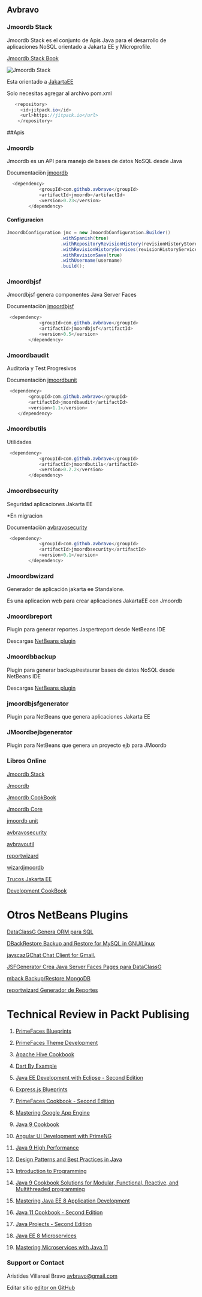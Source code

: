 ## Avbravo



### Jmoordb Stack

Jmoordb Stack es el conjunto de Apis Java para el desarrollo de aplicaciones NoSQL orientado a Jakarta EE y Microprofile.


[Jmoordb Stack Book ](https://avbravo.gitbooks.io/stack-jmoordb/content/)

![Jmoordb Stack](https://i.postimg.cc/ydX0ZW22/jmoordb-stack-1.png)


Esta orientado a 
[JakartaEE ](https://jakarta.ee/)


Solo necesitas agregar al archivo pom.xml

```java
   <repository>
     <id>jitpack.io</id>
     <url>https://jitpack.io</url>
    </repository>
```

##Apis

### Jmoordb 

Jmoordb es un API para manejo de bases de datos NoSQL desde Java

Documentaciòn [jmoordb](https://avbravo.gitbooks.io/jmoordb/content/) 

```java
  <dependency>
            <groupId>com.github.avbravo</groupId>
            <artifactId>jmoordb</artifactId>
            <version>0.23</version>
        </dependency>
```

#### Configuracion
```java
JmoordbConfiguration jmc = new JmoordbConfiguration.Builder()
                    .withSpanish(true)                  
                    .withRepositoryRevisionHistory(revisionHistoryStoreejbRepository)
                    .withRevisionHistoryServices(revisionHistoryServices)
                    .withRevisionSave(true)
                    .withUsername(username)
                    .build();
```


### Jmoordbjsf

Jmoordbjsf genera componentes Java Server Faces

Documentaciòn [jmoordbjsf](https://avbravo.gitbooks.io/jmoordbjsf//content/) 

```java
 <dependency>
            <groupId>com.github.avbravo</groupId>
            <artifactId>jmoordbjsf</artifactId>
            <version>0.5</version>
        </dependency>
```


### Jmoordbaudit

Auditoria y Test Progresivos

Documentaciòn [jmoordbunit](https://avbravo.gitbooks.io/jmoordbunit/content/) 

```java
 <dependency>
	    <groupId>com.github.avbravo</groupId>
	    <artifactId>jmoordbaudit</artifactId>
	    <version>1.1</version>
	</dependency>
```



### Jmoordbutils

Utilidades

```java
 <dependency>
            <groupId>com.github.avbravo</groupId>
            <artifactId>jmoordbutils</artifactId>
            <version>0.2.2</version>
        </dependency>
```




### Jmoordbsecurity

Seguridad aplicaciones Jakarta EE

*En migracion

Documentaciòn [avbravosecurity](https://avbravo.gitbooks.io/avrbavosecurity/content/) 

```java
 <dependency>
            <groupId>com.github.avbravo</groupId>
            <artifactId>jmoordbsecurity</artifactId>
            <version>0.1</version>
        </dependency>
```



### Jmoordbwizard
Generador de aplicación jakarta ee Standalone.

Es una aplicacion web para crear aplicaciones JakartaEE con Jmoordb



### Jmoordbreport
Plugin para generar reportes Jaspertreport desde NetBeans IDE


Descargas [NetBeans plugin](http://plugins.netbeans.org/plugin/75519/?show=true) 


### Jmoordbbackup
Plugin para generar backup/restaurar bases de datos NoSQL desde NetBeans IDE

Descargas [NetBeans plugin](http://plugins.netbeans.org/plugin/75520/?show=true) 


### jmoordbjsfgenerator
Plugin para NetBeans que genera aplicaciones Jakarta EE

### JMoordbejbgenerator
Plugin para NetBeans que genera un proyecto ejb para JMoordb


### Libros Online

[Jmoordb Stack](https://avbravo.gitbooks.io/stack-jmoordb/content/)  

[Jmoordb](https://avbravo.gitbooks.io/jmoordb/content/)  

[Jmoordb CookBook](https://avbravo.gitbooks.io/jmoordb-cookbook/content/) 

[Jmoordb Core](https://avbravo.gitbooks.io/jmoordb-code/content/) 

[jmoordb unit](https://avbravo.gitbooks.io/jmoordbunit/content/)  

[avbravosecurity](https://avbravo.gitbooks.io/avrbavosecurity/content/)   

[avbravoutil](https://avbravo.gitbooks.io/avbravoiutil/content/)    

[reportwizard](https://avbravo.gitbooks.io/reportwizard/content/) 
  
[wizardjmoordb](https://avbravo.gitbooks.io/wizardjmoordb/content/) 

[Trucos Jakarta EE](https://avbravo.gitbooks.io/trucosjakartaee/content/) 

[Development CookBook](https://avbravo.gitbooks.io/developmentcookbook/content/) 






# Otros NetBeans Plugins


[DataClassG Genera ORM para SQL ](http://plugins.netbeans.org/plugin/39424/?show=true)  

[DBackRestore  Backup and Restore for MySQL in GNU/Linux](http://plugins.netbeans.org/plugin/42928/?show=true) 

[javscazGChat Chat Client for Gmail.](http://plugins.netbeans.org/plugin/39307/?show=true) 

[JSFGenerator Crea Java Server Faces Pages para DataClassG](http://plugins.netbeans.org/plugin/39439/?show=true) 

[mback Backup/Restore MongoDB](http://plugins.netbeans.org/plugin/74890/?show=true)        

[reportwizard Generador de Reportes](http://plugins.netbeans.org/plugin/74252/?show=true) 






# Technical Review in Packt Publising

1. [PrimeFaces Blueprints ](https://www.packtpub.com/application-development/primefaces-blueprints) 

2. [PrimeFaces Theme Development ](https://www.packtpub.com/web-development/primefaces-theme-development) 

3. [Apache Hive Cookbook ](https://www.packtpub.com/big-data-and-business-intelligence/apache-hive-cookbook) 

4. [Dart By Example ](https://www.packtpub.com/web-development/dart-example) 

5. [Java EE Development with Eclipse - Second Edition](https://www.packtpub.com/application-development/java-ee-development-eclipse-second-edition) 

6. [Express.js Blueprints](https://www.packtpub.com/web-development/expressjs-blueprints) 

7. [PrimeFaces Cookbook - Second Edition](https://www.packtpub.com/application-development/primefaces-cookbook-second-edition) 

8. [Mastering Google App Engine](https://www.packtpub.com/virtualization-and-cloud/mastering-google-app-engine) 


9. [Java 9 Cookbook]() 

10. [Angular UI Development with PrimeNG](https://www.packtpub.com/web-development/angular-ui-development-primeng) 

11. [Java 9 High Performance](https://www.packtpub.com/application-development/java-9-high-performance) 

12. [Design Patterns and Best Practices in Java](https://www.packtpub.com/application-development/design-patterns-and-best-practices-java) 

13. [Introduction to Programming](https://www.packtpub.com/application-development/introduction-programming) 

14. [Java 9 Cookbook Solutions for Modular, Functional, Reactive, and Multithreaded programming](https://www.amazon.com/Java-Cookbook-Functional-Multithreaded-programming/dp/1786461404) 

15. [Mastering Java EE 8 Application Development](https://www.packtpub.com/application-development/mastering-java-ee-8-application-development) 

16. [Java 11 Cookbook - Second Edition](https://www.packtpub.com/application-development/java-11-cookbook-second-edition) 

17. [Java Projects - Second Edition](https://www.packtpub.com/application-development/java-projects-second-edition) 
  
18. [Java EE 8 Microservices](https://www.packtpub.com/application-development/java-ee-8-microservices) 

19. [Mastering Microservices with Java 11](https://www.packtpub.com/application-development/mastering-microservices-java-third-edition)




### Support or Contact

Aristides Villareal Bravo [avbravo@gmail.com](avbravo@gmail.com) 

Editar sitio [editor on GitHub](https://github.com/avbravo/avbravo.github.io/edit/master/README.md) 

